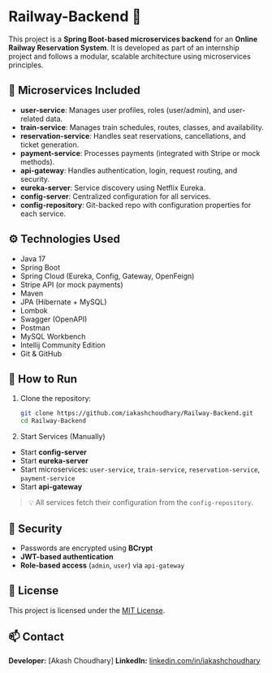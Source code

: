 # Railway-Backend 🚆

This project is a **Spring Boot-based microservices backend** for an **Online Railway Reservation System**. It is developed as part of an internship project and follows a modular, scalable architecture using microservices principles.

## 🧩 Microservices Included

- **user-service**: Manages user profiles, roles (user/admin), and user-related data.
- **train-service**: Manages train schedules, routes, classes, and availability.
- **reservation-service**: Handles seat reservations, cancellations, and ticket generation.
- **payment-service**: Processes payments (integrated with Stripe or mock methods).
- **api-gateway**: Handles authentication, login, request routing, and security.
- **eureka-server**: Service discovery using Netflix Eureka.
- **config-server**: Centralized configuration for all services.
- **config-repository**: Git-backed repo with configuration properties for each service.

## ⚙️ Technologies Used

- Java 17
- Spring Boot
- Spring Cloud (Eureka, Config, Gateway, OpenFeign)
- Stripe API (or mock payments)
- Maven
- JPA (Hibernate + MySQL)
- Lombok
- Swagger (OpenAPI)
- Postman
- MySQL Workbench
- Intellij Community Edition
- Git & GitHub

## 🚀 How to Run

1. Clone the repository:
   ```bash
   git clone https://github.com/iakashchoudhary/Railway-Backend.git
   cd Railway-Backend

2. Start Services (Manually)

- Start **config-server**
- Start **eureka-server**
- Start microservices: `user-service`, `train-service`, `reservation-service`, `payment-service`
- Start **api-gateway**

> 💡 All services fetch their configuration from the `config-repository`.

## 🔐 Security

- Passwords are encrypted using **BCrypt**
- **JWT-based authentication**
- **Role-based access** (`admin`, `user`) via `api-gateway`

## 📝 License

This project is licensed under the [MIT License](./LICENSE).

## 📫 Contact

**Developer:** [Akash Choudhary]
**LinkedIn:** [linkedin.com/in/iakashchoudhary](https://www.linkedin.com/in/iakashchoudhary)
